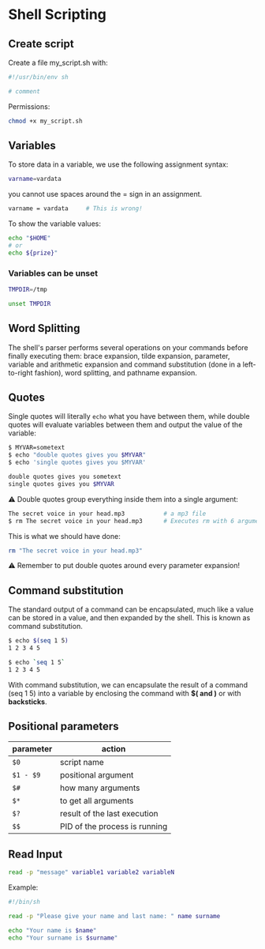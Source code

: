 # Shell Scripting

## Create script

Create a file my_script.sh with:

```sh
#!/usr/bin/env sh

# comment
```

Permissions:

```sh
chmod +x my_script.sh
```

## Variables

To store data in a variable, we use the following assignment syntax:

```sh
varname=vardata
```

you cannot use spaces around the = sign in an assignment.

```sh
varname = vardata     # This is wrong!
```

To show the variable values:

```sh
echo "$HOME"
# or
echo ${prize}"
```

### Variables can be unset

```sh
TMPDIR=/tmp

unset TMPDIR
```

## Word Splitting

The shell's parser performs several operations on your commands before finally executing them: brace expansion, tilde expansion, parameter, variable and arithmetic expansion and command substitution (done in a left-to-right fashion), word splitting, and pathname expansion.

## Quotes

Single quotes will literally `echo` what you have between them, while double quotes will evaluate variables between them and output the value of the variable:

```sh
$ MYVAR=sometext
$ echo "double quotes gives you $MYVAR"
$ echo 'single quotes gives you $MYVAR'

double quotes gives you sometext
single quotes gives you $MYVAR
```

⚠️ Double quotes group everything inside them into a single argument:

```sh
The secret voice in your head.mp3           # a mp3 file
$ rm The secret voice in your head.mp3      # Executes rm with 6 arguments; not 1!
```

This is what we should have done:

```sh
rm "The secret voice in your head.mp3"
```

⚠️ Remember to put double quotes around every parameter expansion!

## Command substitution

The standard output of a command can be encapsulated, much like a value can be stored in a value, and then expanded by the shell. This is known as command substitution.

```sh
$ echo $(seq 1 5)
1 2 3 4 5
```

```sh
$ echo `seq 1 5`
1 2 3 4 5
```

With command substitution, we can encapsulate the result of a command (seq 1 5) into a variable by enclosing the command with **$( and )** or with **backsticks**.

## Positional parameters

| parameter | action                        |
| --------- | ----------------------------- |
| `$0`      | script name                   |
| `$1 - $9` | positional argument           |
| `$#`      | how many arguments            |
| `$*`      | to get all arguments          |
| `$?`      | result of the last execution  |
| `$$`      | PID of the process is running |

## Read Input

```sh
read -p "message" variable1 variable2 variableN
```

Example:

```sh
#!/bin/sh

read -p "Please give your name and last name: " name surname

echo "Your name is $name"
echo "Your surname is $surname"
```
